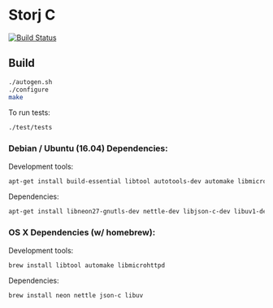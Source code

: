 Storj C
=======

[![Build Status](https://travis-ci.org/Storj/libstorj-c.svg?branch=master)](https://travis-ci.org/Storj/libstorj-c)

## Build

```bash
./autogen.sh
./configure
make
```

To run tests:
```bash
./test/tests
```

### Debian / Ubuntu (16.04) Dependencies:

Development tools:
```bash
apt-get install build-essential libtool autotools-dev automake libmicrohttpd-dev
```

Dependencies:
```bash
apt-get install libneon27-gnutls-dev nettle-dev libjson-c-dev libuv1-dev
```

### OS X Dependencies (w/ homebrew):

Development tools:
```bash
brew install libtool automake libmicrohttpd
```

Dependencies:
```bash
brew install neon nettle json-c libuv
```
